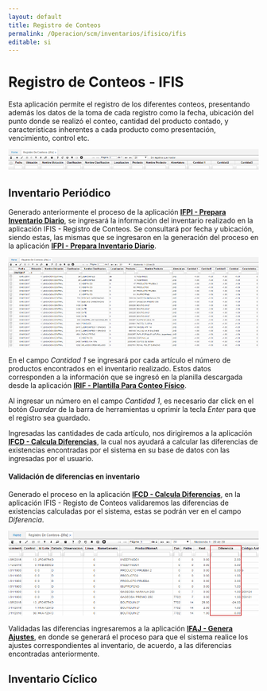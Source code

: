 ```yaml
---
layout: default
title: Registro de Conteos
permalink: /Operacion/scm/inventarios/ifisico/ifis
editable: si
---
```


# Registro de Conteos - IFIS

Esta aplicación permite el registro de los diferentes conteos, presentando además los datos de la toma de cada registro como la fecha, ubicación del punto donde se realizó el conteo, cantidad del producto contado, y características inherentes a cada producto como presentación, vencimiento, control etc.  


![](ifis1.png)


## Inventario Periódico

Generado anteriormente el proceso de la aplicación [**IFPI - Prepara Inventario Diario**](http://docs.oasiscom.com/Operacion/scm/inventarios/ifisico/ifpi), se ingresará la información del inventario realizado en la aplicación IFIS - Registro de Conteos. Se consultará por fecha y ubicación, siendo estas, las mismas que se ingresaron en la generación del proceso en la aplicación  [**IFPI - Prepara Inventario Diario**](http://docs.oasiscom.com/Operacion/scm/inventarios/ifisico/ifpi).  

![](ifis2.png)

En el campo _Cantidad 1_ se ingresará por cada artículo el número de productos encontrados en el inventario realizado. Estos datos corresponden a la información que se ingresó en la planilla descargada desde la aplicación [**IRIF - Plantilla Para Conteo Físico**](http://docs.oasiscom.com/Operacion/scm/inventarios/ifisico/irif).  

Al ingresar un número en el campo _Cantidad 1_, es necesario dar click en el botón _Guardar_ de la barra de herramientas u oprimir la tecla _Enter_ para que el registro sea guardado.  

Ingresadas las cantidades de cada artículo, nos dirigiremos a la aplicación [**IFCD - Calcula Diferencias**](http://docs.oasiscom.com/Operacion/scm/inventarios/ifisico/ifcd), la cual nos ayudará a calcular las diferencias de existencias encontradas por el sistema en su base de datos con las ingresadas por el usuario.  


#### Validación de diferencias en inventario

Generado el proceso en la aplicación  [**IFCD - Calcula Diferencias**](http://docs.oasiscom.com/Operacion/scm/inventarios/ifisico/ifcd), en la aplicación IFIS - Registo de Conteos validaremos las diferencias de existencias calculadas por el sistema, estas se podrán ver en el campo _Diferencia_.  

![](ifis3.png)

Validadas las diferencias ingresaremos a la aplicación [**IFAJ - Genera Ajustes**](http://docs.oasiscom.com/Operacion/scm/inventarios/ifisico/ifaj), en donde se generará el proceso para que el sistema realice los ajustes correspondientes al inventario, de acuerdo, a las diferencias encontradas anteriormente.  


## Inventario Cíclico









